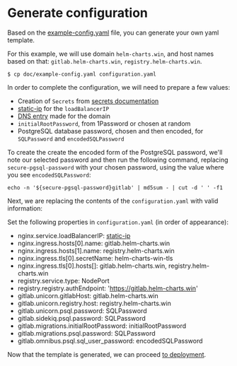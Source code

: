 # Generate configuration

Based on the [example-config.yaml](../example-config.yaml) file, you can generate
your own yaml template.

For this example, we will use domain `helm-charts.win`, and host names based on that: `gitlab.helm-charts.win`, `registry.helm-charts.win`.

```
$ cp doc/example-config.yaml configuration.yaml
```

In order to complete the configuration, we will need to prepare a few values:
- Creation of `Secrets` from [secrets documentation](secrets.md)
- [static-ip][] for the `loadBalancerIP`
- [DNS entry][] made for the domain
- `initialRootPassword`, from 1Password or chosen at random
- PostgreSQL database password, chosen and then encoded, for `SQLPassword` and `encodedSQLPassword`

To create the create the encoded form of the PostgreSQL password, we'll note our selected password and then run the following command, replacing `secure-pgsql-password` with your chosen password, using the value where you see `encodedSQLPassword`:

`echo -n '${secure-pgsql-password}gitlab' | md5sum - | cut -d ' ' -f1`

Next, we are replacing the contents of the `configuration.yaml` with valid
information:

Set the following properties in `configuration.yaml` (in order of appearance):
- nginx.service.loadBalancerIP: [static-ip][]
- nginx.ingress.hosts[0].name: gitlab.helm-charts.win
- nginx.ingress.hosts[1].name: registry.helm-charts.win
- nginx.ingress.tls[0].secretName: helm-charts-win-tls
- nginx.ingress.tls[0].hosts[]: gitlab.helm-charts.win, registry.helm-charts.win
- registry.service.type: NodePort
- registry.registry.authEndpoint: 'https://gitlab.helm-charts.win'
- gitlab.unicorn.gitlabHost: gitlab.helm-charts.win
- gitlab.unicorn.registry.host: registry.helm-charts.win
- gitlab.unicorn.psql.password: SQLPassword
- gitlab.sidekiq.psql.password: SQLPassword
- gitlab.migrations.initialRootPassword: initialRootPassword
- gitlab.migrations.psql.password: SQLPassword
- gitlab.omnibus.psql.sql_user_password: encodedSQLPassword

Now that the template is generated, we can proceed [to deployment](README.md#deploy).

[static-ip]: resources.md#static-ip
[DNS entry]: resources.md#dns-entry
[secret-gl-certs]: secrets.md#gitlab-certificates
[secret-reg-certs]: secrets.md#registry-certificates
